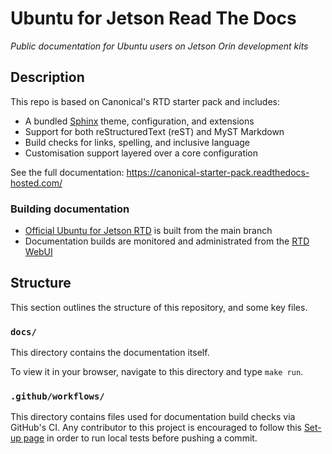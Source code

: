 # Ubuntu for Jetson Read The Docs

*Public documentation for Ubuntu users on Jetson Orin development kits*

## Description

This repo is based on Canonical's RTD starter pack and includes:

* A bundled [Sphinx] theme, configuration, and extensions
* Support for both reStructuredText (reST) and MyST Markdown
* Build checks for links, spelling, and inclusive language
* Customisation support layered over a core configuration

See the full documentation: https://canonical-starter-pack.readthedocs-hosted.com/

### Building documentation

* [Official Ubuntu for Jetson RTD] is built from the main branch
* Documentation builds are monitored and administrated from the [RTD WebUI]

## Structure

This section outlines the structure of this repository, and some key files.

### `docs/`

This directory contains the documentation itself.

To view it in your browser, navigate to this directory and type `make run`.

### `.github/workflows/`

This directory contains files used for documentation build checks via GitHub's CI.
Any contributor to this project is encouraged to follow this [Set-up page] in order 
to run local tests before pushing a commit.

<!--Links-->

[Official Ubuntu for Jetson RTD]: https://canonical-ubuntu-for-jetson.readthedocs-hosted.com/en/latest/
[RTD WebUI]: https://app.readthedocs.com/projects/canonical-ubuntu-for-jetson/
[Sphinx]: https://www.sphinx-doc.org/
[Set-up page]: https://canonical-starter-pack.readthedocs-hosted.com/latest/tutorial/set-up/

